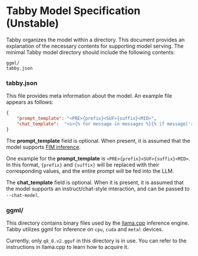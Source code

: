 # Tabby Model Specification (Unstable)

Tabby organizes the model within a directory. This document provides an explanation of the necessary contents for supporting model serving.
The minimal Tabby model directory should include the following contents:

```
ggml/
tabby.json
```

### tabby.json

This file provides meta information about the model. An example file appears as follows:

```json
{
    "prompt_template": "<PRE>{prefix}<SUF>{suffix}<MID>",
    "chat_template":  "<s>{% for message in messages %}{% if message['role'] == 'user' %}{{ '[INST] ' + message['content'] + ' [/INST]' }}{% elif message['role'] == 'assistant' %}{{ message['content'] + '</s> ' }}{% endif %}{% endfor %}",
}
```

The **prompt_template** field is optional. When present, it is assumed that the model supports [FIM inference](https://arxiv.org/abs/2207.14255).

One example for the **prompt_template** is `<PRE>{prefix}<SUF>{suffix}<MID>`. In this format, `{prefix}` and `{suffix}` will be replaced with their corresponding values, and the entire prompt will be fed into the LLM.

The **chat_template** field is optional. When it is present, it is assumed that the model supports an instruct/chat-style interaction, and can be passed to `--chat-model`.

### ggml/

This directory contains binary files used by the [llama.cpp](https://github.com/ggerganov/llama.cpp) inference engine. Tabby utilizes ggml for inference on `cpu`, `cuda` and `metal` devices.

Currently, only `q8_0.v2.gguf` in this directory is in use. You can refer to the instructions in llama.cpp to learn how to acquire it.
